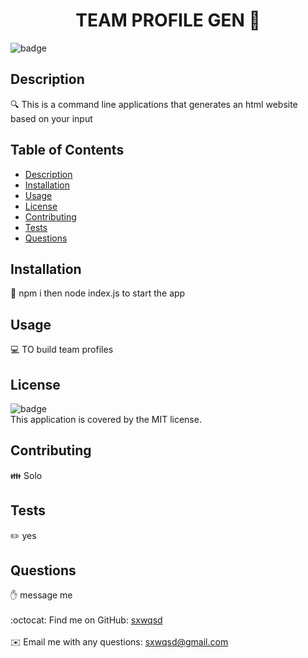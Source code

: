<h1 align="center">TEAM PROFILE GEN 👋</h1>
  
![badge](https://img.shields.io/badge/license-MIT-brightgreen)<br />

## Description
🔍 This is a command line applications that generates an html website based on your input

## Table of Contents
- [Description](#description)
- [Installation](#installation)
- [Usage](#usage)
- [License](#license)
- [Contributing](#contributing)
- [Tests](#tests)
- [Questions](#questions)

## Installation
💾 npm i then node index.js to start the app

## Usage
💻 TO build team profiles

## License
![badge](https://img.shields.io/badge/license-MIT-brightgreen)
<br />
This application is covered by the MIT license. 

## Contributing
👪 Solo

## Tests
✏️ yes

## Questions
✋ message me<br />
<br />
:octocat: Find me on GitHub: [sxwqsd](https://github.com/sxwqsd)<br />
<br />
✉️ Email me with any questions: sxwqsd@gmail.com<br /><br />